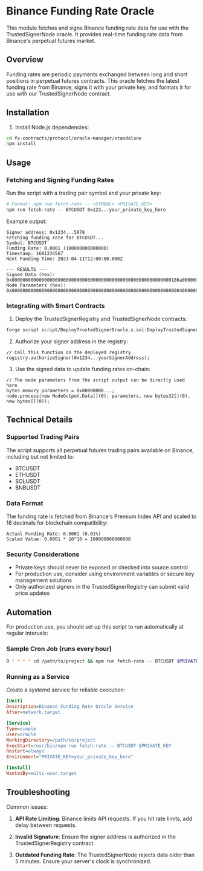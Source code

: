 # Binance Funding Rate Oracle

This module fetches and signs Binance funding rate data for use with the TrustedSignerNode oracle. It provides real-time funding rate data from Binance's perpetual futures market.

## Overview

Funding rates are periodic payments exchanged between long and short positions in perpetual futures contracts. This oracle fetches the latest funding rate from Binance, signs it with your private key, and formats it for use with our TrustedSignerNode contract.

## Installation

1. Install Node.js dependencies:

```bash
cd fx-contracts/protocol/oracle-manager/standalone
npm install
```

## Usage

### Fetching and Signing Funding Rates

Run the script with a trading pair symbol and your private key:

```bash
# Format: npm run fetch-rate -- <SYMBOL> <PRIVATE_KEY>
npm run fetch-rate -- BTCUSDT 0x123...your_private_key_here
```

Example output:

```
Signer address: 0x1234...5678
Fetching funding rate for BTCUSDT...
Symbol: BTCUSDT
Funding Rate: 0.0001 (100000000000000)
Timestamp: 1681234567
Next Funding Time: 2023-04-11T12:00:00.000Z

--- RESULTS ---
Signed Data (hex): 0x00000000000000000000000000000000000000000000000000000000000186a000000000000000000000000000000000000000000000000000000006436f4778efcddf01223...
Node Parameters (hex): 0x000000000000000000000000000000000000000000000000000000000000004000000000000000000000000000000000000000000000000000000000000000a000000000000000...
```

### Integrating with Smart Contracts

1. Deploy the TrustedSignerRegistry and TrustedSignerNode contracts:

```bash
forge script script/DeployTrustedSignerOracle.s.sol:DeployTrustedSignerOracle --broadcast --rpc-url <RPC_URL>
```

2. Authorize your signer address in the registry:

```solidity
// Call this function on the deployed registry
registry.authorizeSigner(0x1234...yourSignerAddress);
```

3. Use the signed data to update funding rates on-chain:

```solidity
// The node parameters from the script output can be directly used here
bytes memory parameters = 0x00000000...;
node.process(new NodeOutput.Data[](0), parameters, new bytes32[](0), new bytes[](0));
```

## Technical Details

### Supported Trading Pairs

The script supports all perpetual futures trading pairs available on Binance, including but not limited to:
- BTCUSDT
- ETHUSDT
- SOLUSDT
- BNBUSDT

### Data Format

The funding rate is fetched from Binance's Premium Index API and scaled to 18 decimals for blockchain compatibility:

```
Actual Funding Rate: 0.0001 (0.01%)
Scaled Value: 0.0001 * 10^18 = 100000000000000
```

### Security Considerations

- Private keys should never be exposed or checked into source control
- For production use, consider using environment variables or secure key management solutions
- Only authorized signers in the TrustedSignerRegistry can submit valid price updates

## Automation

For production use, you should set up this script to run automatically at regular intervals:

### Sample Cron Job (runs every hour)

```bash
0 * * * * cd /path/to/project && npm run fetch-rate -- BTCUSDT $PRIVATE_KEY > /var/log/funding-rate-oracle.log 2>&1
```

### Running as a Service

Create a systemd service for reliable execution:

```ini
[Unit]
Description=Binance Funding Rate Oracle Service
After=network.target

[Service]
Type=simple
User=oracle
WorkingDirectory=/path/to/project
ExecStart=/usr/bin/npm run fetch-rate -- BTCUSDT $PRIVATE_KEY
Restart=always
Environment="PRIVATE_KEY=your_private_key_here"

[Install]
WantedBy=multi-user.target
```

## Troubleshooting

Common issues:

1. **API Rate Limiting**: Binance limits API requests. If you hit rate limits, add delay between requests.

2. **Invalid Signature**: Ensure the signer address is authorized in the TrustedSignerRegistry contract.

3. **Outdated Funding Rate**: The TrustedSignerNode rejects data older than 5 minutes. Ensure your server's clock is synchronized. 